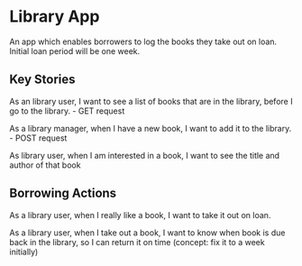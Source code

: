 # Library App
An app which enables borrowers to log the books they take out on loan. Initial loan period will be one week.

## Key Stories

As an library user, I want to see a list of books that are in the library, before I go to the library. - GET request

As a library manager, when I have a new book, I want to add it to the library.  - POST request

As library user, when I am interested in a book, I want to see the title and author of that book


## Borrowing Actions

As a library user, when I really like a book, I want to take it out on loan.

As a library user, when I take out a book, I want to know when book is due back in the library, so I can return it on time (concept: fix it to a week initially)
